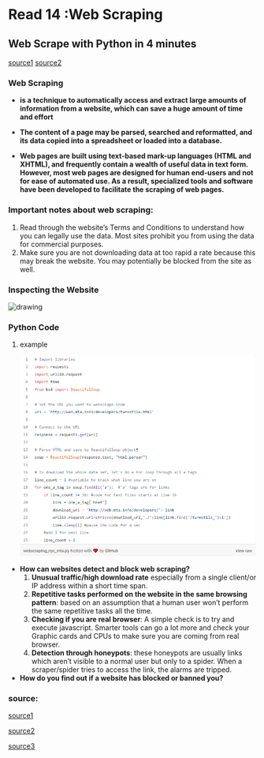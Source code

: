 # Read 14 :Web Scraping

## Web Scrape with Python in 4 minutes
 [source1](https://towardsdatascience.com/how-to-web-scrape-with-python-in-4-minutes-bc49186a8460)
 [source2](https://en.wikipedia.org/wiki/Web_scraping)

### Web Scraping
* **is a technique to automatically access and extract large amounts of information from a website, which can save a huge amount of time and effort**

* **The content of a page may be parsed, searched and reformatted, and its data copied into a spreadsheet or loaded into a database.**
  
* **Web pages are built using text-based mark-up languages (HTML and XHTML), and frequently contain a wealth of useful data in text form. However, most web pages are designed for human end-users and not for ease of automated use. As a result, specialized tools and software have been developed to facilitate the scraping of web pages.**
  

### Important notes about web scraping:
1. Read through the website’s Terms and Conditions to understand how you can legally use the data. Most sites prohibit you from using the data for commercial purposes.
2. Make sure you are not downloading data at too rapid a rate because this may break the website. You may potentially be blocked from the site as well.

### Inspecting the Website
<img src="https://miro.medium.com/max/386/1*IYaJ73s529Dtb94xDemFcQ.png" alt="drawing" style="width:200px;"/>

### Python Code
1. example
   
   <img src="./ex1.PNG" alt="drawing" style="width:1000px;"/>



- **How can websites detect and block web scraping?**
    1. **Unusual traffic/high download rate** especially from a single client/or IP address within a short time span.
    2. **Repetitive tasks performed on the website in the same browsing pattern**: based on an assumption that a human user won’t perform the same repetitive tasks all the time.
    3. **Checking if you are real browser**:  A simple check is to try and execute javascript. Smarter tools can go a lot more and check your Graphic cards and CPUs to make sure you are coming from real browser.
    5. **Detection through honeypots**: these honeypots are usually links which aren’t visible to a normal user but only to a spider. When a scraper/spider tries to access the link, the alarms are tripped.
- **How do you find out if a website has blocked or banned you?**


### source:

 [source1](https://towardsdatascience.com/how-to-web-scrape-with-python-in-4-minutes-bc49186a8460)

 [source2](https://en.wikipedia.org/wiki/Web_scraping)
 
 [source3](https://www.youtube.com/watch?v=Bg9r_yLk7VY)